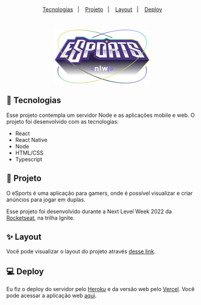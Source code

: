 <p align="center">
  <a href="#-tecnologias">Tecnologias</a>&nbsp;&nbsp;&nbsp;|&nbsp;&nbsp;&nbsp;
  <a href="#-projeto">Projeto</a>&nbsp;&nbsp;&nbsp;|&nbsp;&nbsp;&nbsp;
  <a href="#-layout">Layout</a>&nbsp;&nbsp;&nbsp;|&nbsp;&nbsp;&nbsp;
  <a href="#-deploy">Deploy</a>
</p>

<br>

<p align="center">
  <img alt="dev.finances" src="https://github.com/juliaf1/nlw-esports/blob/main/web/src/assets/logo.svg" width="50%">
</p>

## 🚀 Tecnologias

Esse projeto contempla um servidor Node e as aplicações mobile e web. O projeto foi desenvolvido com as tecnologias:

- React
- React Native
- Node
- HTML/CSS
- Typescript

## 🎯 Projeto

O eSports é uma aplicação para gamers, onde é possível visualizar e criar anúncios para jogar em duplas.

Esse projeto foi desenvolvido durante a Next Level Week 2022 da [Rocketseat](https://github.com/rocketseat-education), na trilha Ignite.

## ✨ Layout

Você pode visualizar o layout do projeto através [desse link](https://www.figma.com/community/file/1150897317533332617).

## 💻 Deploy

Eu fiz o deploy do servidor pelo [Heroku](https://dashboard.heroku.com/) e da versão web pelo [Vercel](https://vercel.com/dashboard).
Você pode acessar a aplicação web [aqui](https://nlw-esports-web-virid.vercel.app/).
